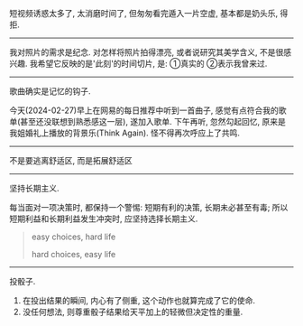 短视频诱惑太多了, 太消磨时间了, 但匆匆看完遁入一片空虚, 基本都是奶头乐, 得拒.

---

我对照片的需求是纪念. 对怎样将照片拍得漂亮, 或者说研究其美学含义, 不是很感兴趣. 我希望它反映的是'此刻'的时间切片, 是: ①真实的 ②表示我曾来过.

---

歌曲确实是记忆的钩子.

今天(2024-02-27)早上在网易的每日推荐中听到一首曲子, 感觉有点符合我的歌单(甚至还没联想到熟悉感这一层), 遂加入歌单.
下午再听, 忽然勾起回忆, 原来是我姐婚礼上播放的背景乐(Think Again). 怪不得再次呼应上了共鸣.

---

不是要逃离舒适区, 而是拓展舒适区

---

坚持长期主义.

每当面对一项决策时, 都保持一个警惕:
短期有利的决策, 长期未必甚至有毒; 所以短期利益和长期利益发生冲突时, 应坚持选择长期主义.
> easy choices, hard life
> 
> hard choices, easy life

---

投骰子.

1. 在投出结果的瞬间, 内心有了侧重, 这个动作也就算完成了它的使命.
2. 没任何想法, 则尊重骰子结果给天平加上的轻微但决定性的重量.
